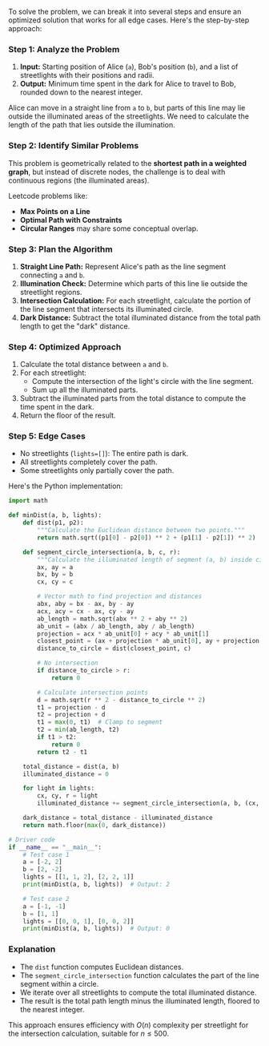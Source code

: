 To solve the problem, we can break it into several steps and ensure an optimized solution that works for all edge cases. Here's the step-by-step approach:

### Step 1: Analyze the Problem
1. **Input:** Starting position of Alice (`a`), Bob's position (`b`), and a list of streetlights with their positions and radii.
2. **Output:** Minimum time spent in the dark for Alice to travel to Bob, rounded down to the nearest integer.

Alice can move in a straight line from `a` to `b`, but parts of this line may lie outside the illuminated areas of the streetlights. We need to calculate the length of the path that lies outside the illumination.

### Step 2: Identify Similar Problems
This problem is geometrically related to the **shortest path in a weighted graph**, but instead of discrete nodes, the challenge is to deal with continuous regions (the illuminated areas).

Leetcode problems like:
- **Max Points on a Line**
- **Optimal Path with Constraints**
- **Circular Ranges**
may share some conceptual overlap.

### Step 3: Plan the Algorithm
1. **Straight Line Path:** Represent Alice's path as the line segment connecting `a` and `b`.
2. **Illumination Check:** Determine which parts of this line lie outside the streetlight regions.
3. **Intersection Calculation:** For each streetlight, calculate the portion of the line segment that intersects its illuminated circle.
4. **Dark Distance:** Subtract the total illuminated distance from the total path length to get the "dark" distance.

### Step 4: Optimized Approach
1. Calculate the total distance between `a` and `b`.
2. For each streetlight:
   - Compute the intersection of the light's circle with the line segment.
   - Sum up all the illuminated parts.
3. Subtract the illuminated parts from the total distance to compute the time spent in the dark.
4. Return the floor of the result.

### Step 5: Edge Cases
- No streetlights (`lights=[]`): The entire path is dark.
- All streetlights completely cover the path.
- Some streetlights only partially cover the path.

Here's the Python implementation:

```python
import math

def minDist(a, b, lights):
    def dist(p1, p2):
        """Calculate the Euclidean distance between two points."""
        return math.sqrt((p1[0] - p2[0]) ** 2 + (p1[1] - p2[1]) ** 2)

    def segment_circle_intersection(a, b, c, r):
        """Calculate the illuminated length of segment (a, b) inside circle (c, r)."""
        ax, ay = a
        bx, by = b
        cx, cy = c

        # Vector math to find projection and distances
        abx, aby = bx - ax, by - ay
        acx, acy = cx - ax, cy - ay
        ab_length = math.sqrt(abx ** 2 + aby ** 2)
        ab_unit = (abx / ab_length, aby / ab_length)
        projection = acx * ab_unit[0] + acy * ab_unit[1]
        closest_point = (ax + projection * ab_unit[0], ay + projection * ab_unit[1])
        distance_to_circle = dist(closest_point, c)

        # No intersection
        if distance_to_circle > r:
            return 0

        # Calculate intersection points
        d = math.sqrt(r ** 2 - distance_to_circle ** 2)
        t1 = projection - d
        t2 = projection + d
        t1 = max(0, t1)  # Clamp to segment
        t2 = min(ab_length, t2)
        if t1 > t2:
            return 0
        return t2 - t1

    total_distance = dist(a, b)
    illuminated_distance = 0

    for light in lights:
        cx, cy, r = light
        illuminated_distance += segment_circle_intersection(a, b, (cx, cy), r)

    dark_distance = total_distance - illuminated_distance
    return math.floor(max(0, dark_distance))

# Driver code
if __name__ == "__main__":
    # Test case 1
    a = [-2, 2]
    b = [2, -2]
    lights = [[1, 1, 2], [2, 2, 1]]
    print(minDist(a, b, lights))  # Output: 2

    # Test case 2
    a = [-1, -1]
    b = [1, 1]
    lights = [[0, 0, 1], [0, 0, 2]]
    print(minDist(a, b, lights))  # Output: 0
```

### Explanation
- The `dist` function computes Euclidean distances.
- The `segment_circle_intersection` function calculates the part of the line segment within a circle.
- We iterate over all streetlights to compute the total illuminated distance.
- The result is the total path length minus the illuminated length, floored to the nearest integer.

This approach ensures efficiency with $O(n)$ complexity per streetlight for the intersection calculation, suitable for $n \leq 500$.
